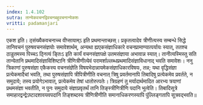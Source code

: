 ```yaml
---
index: 1.4.102
sutra: तान्येकवचनद्विवचनबहुवचनान्येकशः
vritti: padamanjari
---
```


 एकश इति। ठ्संख्यैकवचनाच्च वीप्सायाम्ऽ इति प्रथमान्ताच्छस्। प्रकृतत्वादेव त्रीणीत्यस्य सम्बन्धे सिद्धे तानिवचनं पुरुषवचनसंज्ञयोः समावेशार्थम्, अन्यथा ह्यएकसंज्ञाधिकारे वचनप्रामाण्यात्पर्यायः स्यात्, ततश्च ठाडुतमस्य पिच्चऽ ठ्नित्यं ङ्तिःऽ इति कार्यं वचनसंज्ञापक्षे उतमसंज्ञाया अभावान्न स्यात्। तानीत्यस्मिस्तु सति तान्येतानि प्रथमादिसंज्ञाविशिष्टानि त्रीणित्रीणीत्येवं परामर्शाल्लब्धप्रथमादिसंज्ञाविधानाद् भवति समावेशः। ननु त्रिकाणां पुरुषसंज्ञा एकैकस्य वचनसंज्ञेति विषयभेदान्नायमेकसंज्ञाधिकारविषयः, तन्न; यथा वृद्धिसंज्ञा प्रत्येकमादैचां भवति, तथा पुरुषसंज्ञापि त्रीपित्रीणीति वचनात् त्रिषु प्रवर्तमानापि तिबादिषु प्रत्येकमेव प्रवर्तते, न समुदाये; तस्य प्रयोगेऽभावात्, प्रत्येकमेव तेषां धातोरुत्पतेः। त्रिग्रहणं तु मर्यादार्थमादित आरभ्य त्रयाणां प्रथमसंज्ञा भवतीति, न पुनः समुदाये संज्ञाप्रवृतर्थं तानि तिङ्स्त्रीणित्रीणि पदानि भूत्वेति। तिबादिसूत्रे समाहारद्वन्द्वेऽष्टादशावयवपदानि तिङ्शब्दस्य त्रीणित्रीणीति समानाधिकरणस्यापि पुंल्लिङ्गतापि सूत्रवद्भवति॥